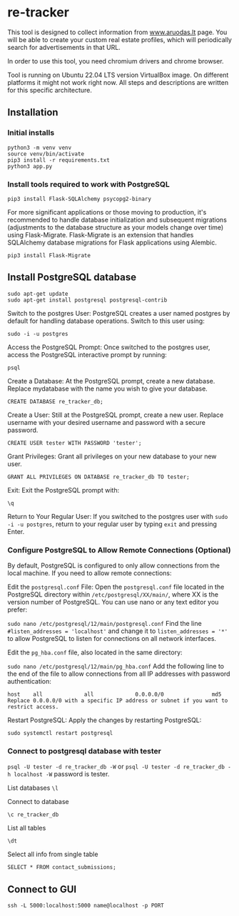 # re-tracker

This tool is designed to collect information from www.aruodas.lt page.
You will be able to create your custom real estate profiles, which will periodically search for advertisements in that URL.

In order to use this tool, you need chromium drivers and chrome browser.

Tool is running on Ubuntu 22.04 LTS version VirtualBox image. On different platforms it might not work right now.
All steps and descriptions are written for this specific architecture.

## Installation

### Initial installs

`python3 -m venv venv`\
`source venv/bin/activate`\
`pip3 install -r requirements.txt`\
`python3 app.py`

### Install tools required to work with PostgreSQL
`pip3 install Flask-SQLAlchemy psycopg2-binary`

For more significant applications or those moving to production, it's recommended to handle database initialization and subsequent migrations (adjustments to the database structure as your models change over time) using Flask-Migrate. Flask-Migrate is an extension that handles SQLAlchemy database migrations for Flask applications using Alembic.

`pip3 install Flask-Migrate`


## Install PostgreSQL database

`sudo apt-get update`\
`sudo apt-get install postgresql postgresql-contrib`

Switch to the postgres User:
PostgreSQL creates a user named postgres by default for handling database operations. Switch to this user using:

`sudo -i -u postgres`

Access the PostgreSQL Prompt:
Once switched to the postgres user, access the PostgreSQL interactive prompt by running:

`psql`

Create a Database:
At the PostgreSQL prompt, create a new database. Replace mydatabase with the name you wish to give your database.

`CREATE DATABASE re_tracker_db;`

Create a User:
Still at the PostgreSQL prompt, create a new user. Replace username with your desired username and password with a secure password.

`CREATE USER tester WITH PASSWORD 'tester';`

Grant Privileges:
Grant all privileges on your new database to your new user.

`GRANT ALL PRIVILEGES ON DATABASE re_tracker_db TO tester;`

Exit:
Exit the PostgreSQL prompt with:

`\q`

Return to Your Regular User:
If you switched to the postgres user with `sudo -i -u postgres`, return to your regular user by typing `exit` and pressing Enter.

### Configure PostgreSQL to Allow Remote Connections (Optional)
By default, PostgreSQL is configured to only allow connections from the local machine. If you need to allow remote connections:

Edit the `postgresql.conf` File:
Open the `postgresql.conf` file located in the PostgreSQL directory within `/etc/postgresql/XX/main/`, where XX is the version number of PostgreSQL. You can use nano or any text editor you prefer:

`sudo nano /etc/postgresql/12/main/postgresql.conf`
Find the line `#listen_addresses = 'localhost'` and change it to `listen_addresses = '*'` to allow PostgreSQL to listen for connections on all network interfaces.

Edit the `pg_hba.conf` file, also located in the same directory:

`sudo nano /etc/postgresql/12/main/pg_hba.conf`
Add the following line to the end of the file to allow connections from all IP addresses with password authentication:

```
host    all             all             0.0.0.0/0               md5
Replace 0.0.0.0/0 with a specific IP address or subnet if you want to restrict access.
```

Restart PostgreSQL:
Apply the changes by restarting PostgreSQL:

`sudo systemctl restart postgresql`


### Connect to postgresql database with tester
`psql -U tester -d re_tracker_db -W`
or
`psql -U tester -d re_tracker_db -h localhost -W` password is tester.

List databases
`\l`

Connect to database

`\c re_tracker_db`

List all tables

`\dt`

Select all info from single table

`SELECT * FROM contact_submissions;`

## Connect to GUI

`ssh -L 5000:localhost:5000 name@localhost -p PORT`